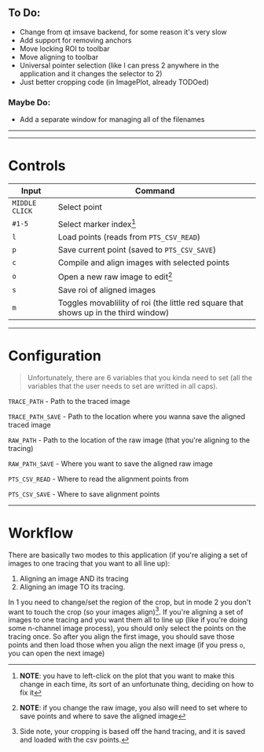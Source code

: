 ## To Do:
- Change from qt imsave backend, for some reason it's very slow
- Add support for removing anchors
- Move locking ROI to toolbar
- Move aligning to toolbar
- Universal pointer selection (like I can press 2 anywhere in the application and it changes the selector to 2)
- Just better cropping code (in ImagePlot, already TODOed)

### Maybe Do:
- Add a separate window for managing all of the filenames

---
---
# Controls
| Input | Command |
| ----- | ------- | 
| `MIDDLE CLICK` | Select point |
| `#1-5`         | Select marker index[^1] |
| `l`            | Load points (reads from `PTS_CSV_READ`) |
| `p`            | Save current point (saved to `PTS_CSV_SAVE`) |
| `c`            | Compile and align images with selected points |
| `o`            | Open a new raw image to edit[^2] |
| `s`            | Save roi of aligned images |
| `m`            | Toggles movablility of roi (the little red square that shows up in the third window) |

[^1]: **NOTE**: you have to left-click on the plot that you want to make this change in each time, its sort of an unfortunate thing, deciding on how to fix it
[^2]: **NOTE**: if you change the raw image, you also will need to set where to save points and where to save the aligned image

---

# Configuration
> Unfortunately, there are 6 variables that you kinda need to set (all the variables that the user needs to set are writted in all caps). 

`TRACE_PATH` - Path to the traced image

`TRACE_PATH_SAVE` - Path to the location where you wanna save the aligned traced image

`RAW_PATH` - Path to the location of the raw image (that you're aligning to the tracing)

`RAW_PATH_SAVE` - Where you want to save the aligned raw image

`PTS_CSV_READ` - Where to read the alignment points from

`PTS_CSV_SAVE` - Where to save alignment points

---

# Workflow
There are basically two modes to this application (if you're aliging a set of images to one tracing that you want to all line up): 
1. Aligning an image AND its tracing
2. Aligning an image TO its tracing. 

In 1 you need to change/set the region of the crop, but in mode 2 you don't want to touch the crop (so your images align)[^3]. If you're aligning a set of images to one tracing and you want them all to line up (like if you're doing some n-channel image process), you should only select the points on the tracing once. So after you align the first image, you should save those points and then load those when you align the next image (if you press `o`, you can open the next image)

[^3]: Side note, your cropping is based off the hand tracing, and it is saved and loaded with the csv points.

